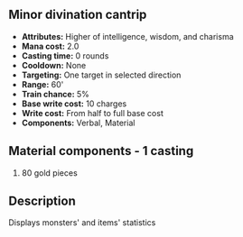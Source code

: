 ## Minor divination cantrip

- **Attributes:** Higher of intelligence, wisdom, and charisma
- **Mana cost:** 2.0
- **Casting time:** 0 rounds
- **Cooldown:** None
- **Targeting:** One target in selected direction
- **Range:** 60'
- **Train chance:** 5%
- **Base write cost:** 10 charges
- **Write cost:** From half to full base cost
- **Components:** Verbal, Material

## Material components - 1 casting

1. 80 gold pieces

## Description

Displays monsters' and items' statistics
